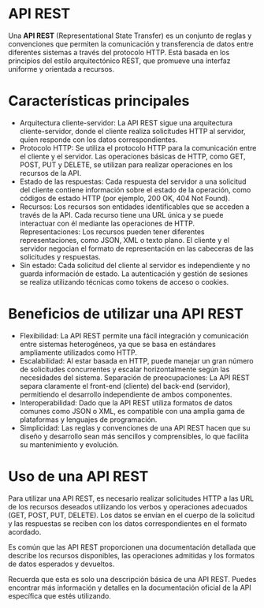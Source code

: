 # API REST
Una **API REST** (Representational State Transfer) es un conjunto de reglas y convenciones que permiten la comunicación y transferencia de datos entre diferentes sistemas a través del protocolo HTTP. Está basada en los principios del estilo arquitectónico REST, que promueve una interfaz uniforme y orientada a recursos.

# Características principales
* Arquitectura cliente-servidor: La API REST sigue una arquitectura cliente-servidor, donde el cliente realiza solicitudes HTTP al servidor, quien responde con los datos correspondientes.
* Protocolo HTTP: Se utiliza el protocolo HTTP para la comunicación entre el cliente y el servidor. Las operaciones básicas de HTTP, como GET, POST, PUT y DELETE, se utilizan para realizar operaciones en los recursos de la API.
* Estado de las respuestas: Cada respuesta del servidor a una solicitud del cliente contiene información sobre el estado de la operación, como códigos de estado HTTP (por ejemplo, 200 OK, 404 Not Found).
* Recursos: Los recursos son entidades identificables que se acceden a través de la API. Cada recurso tiene una URL única y se puede interactuar con él mediante las operaciones de HTTP.
Representaciones: Los recursos pueden tener diferentes representaciones, como JSON, XML o texto plano. El cliente y el servidor negocian el formato de representación en las cabeceras de las solicitudes y respuestas.
* Sin estado: Cada solicitud del cliente al servidor es independiente y no guarda información de estado. La autenticación y gestión de sesiones se realiza utilizando técnicas como tokens de acceso o cookies.

# Beneficios de utilizar una API REST
* Flexibilidad: La API REST permite una fácil integración y comunicación entre sistemas heterogéneos, ya que se basa en estándares ampliamente utilizados como HTTP.
* Escalabilidad: Al estar basada en HTTP, puede manejar un gran número de solicitudes concurrentes y escalar horizontalmente según las necesidades del sistema.
Separación de preocupaciones: La API REST separa claramente el front-end (cliente) del back-end (servidor), permitiendo el desarrollo independiente de ambos componentes.
* Interoperabilidad: Dado que la API REST utiliza formatos de datos comunes como JSON o XML, es compatible con una amplia gama de plataformas y lenguajes de programación.
* Simplicidad: Las reglas y convenciones de una API REST hacen que su diseño y desarrollo sean más sencillos y comprensibles, lo que facilita su mantenimiento y evolución.
# Uso de una API REST
Para utilizar una API REST, es necesario realizar solicitudes HTTP a las URL de los recursos deseados utilizando los verbos y operaciones adecuados (GET, POST, PUT, DELETE). Los datos se envían en el cuerpo de la solicitud y las respuestas se reciben con los datos correspondientes en el formato acordado.

Es común que las API REST proporcionen una documentación detallada que describe los recursos disponibles, las operaciones admitidas y los formatos de datos esperados y devueltos.

Recuerda que esta es solo una descripción básica de una API REST. Puedes encontrar más información y detalles en la documentación oficial de la API específica que estés utilizando.